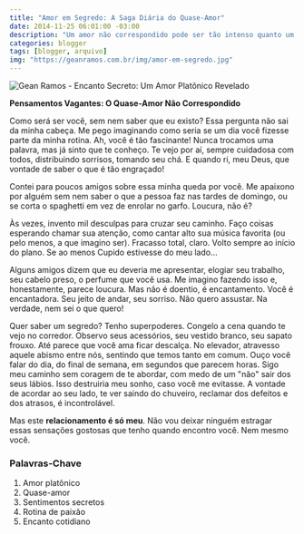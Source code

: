 ```yaml
---
title: "Amor em Segredo: A Saga Diária do Quase-Amor"
date: 2014-11-25 06:01:00 -03:00
description: "Um amor não correspondido pode ser tão intenso quanto um verdadeiro? Descubra nesse relato!"
categories: blogger
tags: [blogger, arquivo]
img: "https://geanramos.com.br/img/amor-em-segredo.jpg"
---
```


![Gean Ramos - Encanto Secreto: Um Amor Platônico Revelado](https://geanramos.com.br/img/amor-em-segredo.jpg)

 **Pensamentos Vagantes: O Quase-Amor Não Correspondido**

Como será ser você, sem nem saber que eu existo? Essa pergunta não sai da minha cabeça. Me pego imaginando como seria se um dia você fizesse parte da minha rotina. Ah, você é tão fascinante! Nunca trocamos uma palavra, mas já sinto que te conheço. Te vejo por aí, sempre cuidadosa com todos, distribuindo sorrisos, tomando seu chá. E quando ri, meu Deus, que vontade de saber o que é tão engraçado!

Contei para poucos amigos sobre essa minha queda por você. Me apaixono por alguém sem nem saber o que a pessoa faz nas tardes de domingo, ou se corta o spaghetti em vez de enrolar no garfo. Loucura, não é?

Às vezes, invento mil desculpas para cruzar seu caminho. Faço coisas esperando chamar sua atenção, como cantar alto sua música favorita (ou pelo menos, a que imagino ser). Fracasso total, claro. Volto sempre ao início do plano. Se ao menos Cupido estivesse do meu lado...

Alguns amigos dizem que eu deveria me apresentar, elogiar seu trabalho, seu cabelo preso, o perfume que você usa. Me imagino fazendo isso e, honestamente, parece loucura. Mas não é doentio, é encantamento. Você é encantadora. Seu jeito de andar, seu sorriso. Não quero assustar. Na verdade, nem sei o que quero!

Quer saber um segredo? Tenho superpoderes. Congelo a cena quando te vejo no corredor. Observo seus acessórios, seu vestido branco, seu sapato frouxo. Até parece que você ama ficar descalça. No elevador, atravesso aquele abismo entre nós, sentindo que temos tanto em comum. Ouço você falar do dia, do final de semana, em segundos que parecem horas. Sigo meu caminho sem coragem de te abordar, com medo de um "não" sair dos seus lábios. Isso destruiria meu sonho, caso você me evitasse. A vontade de acordar ao seu lado, te ver saindo do chuveiro, reclamar dos defeitos e dos atrasos, é incontrolável. 

Mas este **relacionamento é só meu**. Não vou deixar ninguém estragar essas sensações gostosas que tenho quando encontro você. Nem mesmo você.

### Palavras-Chave
1. Amor platônico
2. Quase-amor
3. Sentimentos secretos
4. Rotina de paixão
5. Encanto cotidiano